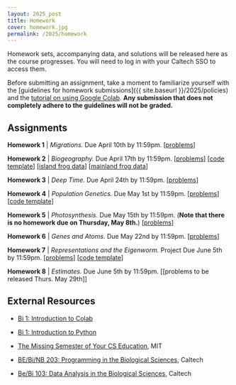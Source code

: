 ```yaml
---
layout: 2025_post
title: Homework
cover: homework.jpg
permalink: /2025/homework
---
```


Homework sets, accompanying data, and solutions will be released here as the course progresses. You will need to log in with your Caltech SSO to access them.

Before submitting an assignment, take a moment to familiarize yourself with the [guidelines for homework submissions]({{ site.baseurl }}/2025/policies) and the [tutorial on using Google Colab](https://colab.research.google.com/drive/1fq_HaiuYb1L18uGcoA3eGs6taiUafR-6?usp=sharing). **Any submission that does not completely adhere to the guidelines will not be graded.**

## Assignments

**Homework 1** \| *Migrations.* Due April 10th by 11:59pm.
[[problems](https://caltech.box.com/s/35k9a6s1aoqohpqey9l4t1vwa3yvmu4o)]

**Homework 2** \| *Biogeography.* Due April 17th by 11:59pm.
[[problems](https://caltech.box.com/s/2bzwv4sqr350u72mlogf5c5tlnwqd5wd)]
[[code template](https://colab.research.google.com/drive/1bd-oY-mTH2Y-RIHhuORhsIeIsxLt7Yn9?usp=sharing)]
[[island frog data](http://rpdata.caltech.edu/courses/bi1_2023/homework/wk2_biogeography/frogs_st.txt)]
[[mainland frog data](http://rpdata.caltech.edu/courses/bi1_2023/homework/wk2_biogeography/frogs_africa.txt)]

**Homework 3** \| *Deep Time.* Due April 24th by 11:59pm.
[[problems](https://caltech.box.com/s/opcrku0kdcpuju9pvec4kv7obact8sqq)]

**Homework 4** \| *Population Genetics.* Due May 1st by 11:59pm.
[[problems](https://caltech.box.com/s/ezg68ppxxhpuio4bqezbnc51v7q2nkve)]
[[code template](https://colab.research.google.com/drive/1T0LKSH2DK-ybWtXUVQoeMqTU3R5PmaC3?usp=sharing)]

**Homework 5** \| *Photosynthesis.* Due May 15th by 11:59pm. (**Note that there is no homework due on Thursday, May 8th.**)
[[problems](https://caltech.box.com/s/xwgy7et4t2cv04n75td3uqopdxzfsafv)]

**Homework 6** \| *Genes and Atoms.* Due May 22nd by 11:59pm.
[[problems](https://caltech.box.com/s/ayhisq82nehqqzy05itb6mp99am7k8mr)]

**Homework 7** \| *Representations and the Eigenworm.* Project Due June 5th by 11:59pm.
[[problems](https://www.dropbox.com/scl/fi/waeezmcehlrajzts7ykqx/hw7_eigenwormProject_PROBLEMS.pdf?rlkey=jdd5fta5wbmn8rc145yzbr4n0&e=1&dl=0)]
[[code template](https://colab.research.google.com/drive/1SGMUwibw6s7hpUwB0GJWDJQF0aHptd_T?usp=sharing#scrollTo=FL9rXuErkaN6)]

**Homework 8** \| *Estimates.* Due June 5th by 11:59pm.
[[problems to be released Thurs. May 29th]]


## External Resources

* [Bi 1: Introduction to Colab](https://colab.research.google.com/drive/1fq_HaiuYb1L18uGcoA3eGs6taiUafR-6?usp=sharing)

* [Bi 1: Introduction to Python](https://colab.research.google.com/drive/1WGEmPLcuYrGZ7IfvKAqWjRi7yTrTx6k9?usp=sharing)

* [The Missing Semester of Your CS Education](https://missing.csail.mit.edu/), MIT

* [BE/Bi/NB 203: Programming in the Biological Sciences](http://justinbois.github.io/bootcamp/2016/), Caltech

* [Be/Bi 103: Data Analysis in the Biological Sciences](http://www.bebi103.caltech.edu), Caltech
